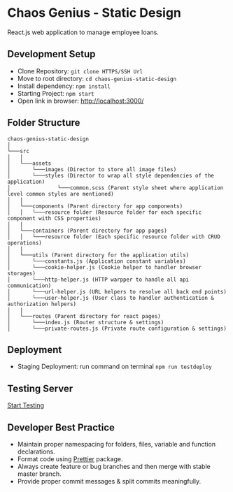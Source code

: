 # Chaos Genius - Static Design

React.js web application to manage employee loans.

## Development Setup

- Clone Repository: `git clone HTTPS/SSH Url`
- Move to root directory: `cd chaos-genius-static-design`
- Install dependency: `npm install`
- Starting Project: `npm start`
- Open link in browser: [http://localhost:3000/](http://localhost:3000/)

## Folder Structure

    chaos-genius-static-design
    │
    └───src
    │   │
    │   └───assets
    │       └───images (Director to store all image files)
    │       └───styles (Director to wrap all style dependencies of the application)
    │               └───common.scss (Parent style sheet where application level common styles are mentioned)
    │   |
    │   └───components (Parent directory for app components)
    │   │   └───resource folder (Resource folder for each specific component with CSS properties)
    │   |
    │   └───containers (Parent directory for app pages)
    │   │   └───resource folder (Each specific resource folder with CRUD operations)
    │   |
    │   └───utils (Parent directory for the application utils)
    │       └───constants.js (Application constant variables)
    │       └───cookie-helper.js (Cookie helper to handler browser storages)
    │       └───http-helper.js (HTTP warpper to handle all api communication)
    │       └───url-helper.js (URL helpers to resolve all back end points)
    │       └───user-helper.js (User class to handler authentication & authorization helpers)
    │   |
    │   └───routes (Parent directory for react pages)
    │       └───index.js (Router structure & settings)
    │       └───private-routes.js (Private route configuration & settings)

## Deployment

- Staging Deployment: run command on terminal `npm run testdeploy`

## Testing Server

[Start Testing](http://chaos-genius-dev.s3-website.ap-south-1.amazonaws.com)

## Developer Best Practice

- Maintain proper namespacing for folders, files, variable and function declarations.
- Format code using [Prettier](https://www.npmjs.com/package/prettier) package.
- Always create feature or bug branches and then merge with stable master branch.
- Provide proper commit messages & split commits meaningfully.
